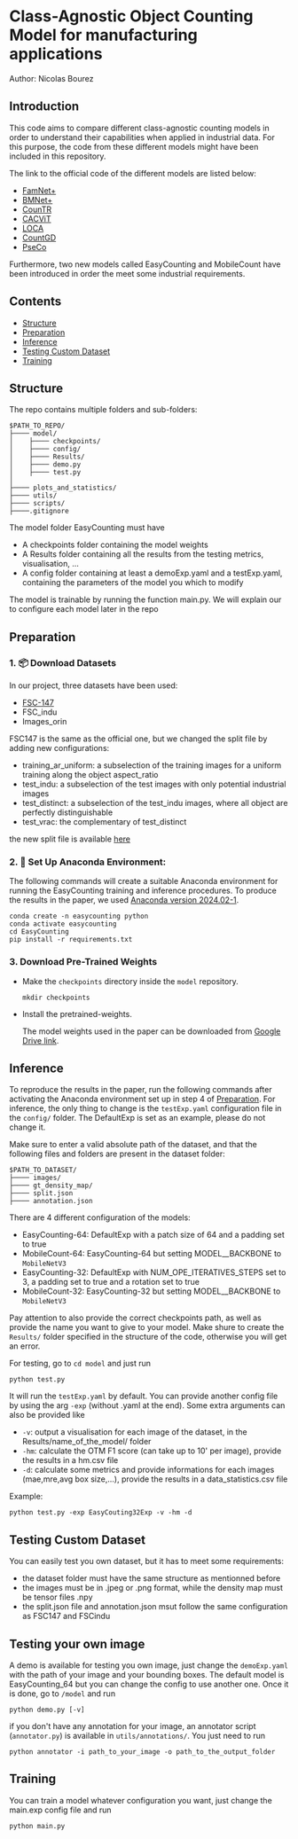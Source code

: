 # Class-Agnostic Object Counting Model for manufacturing applications

Author: Nicolas Bourez

## Introduction

This code aims to compare different class-agnostic counting models in order to understand their capabilities
when applied in industrial data. For this purpose, the code from these different models might have been included in this repository.

The link to the official code of the different models are listed below:

* [FamNet+](https://github.com/cvlab-stonybrook/LearningToCountEverything)
* [BMNet+](https://github.com/flyinglynx/Bilinear-Matching-Network)
* [CounTR](https://github.com/Verg-Avesta/CounTR)
* [CACViT](https://github.com/Xu3XiWang/CACViT-AAAI24)
* [LOCA](https://github.com/djukicn/loca)
* [CountGD](https://github.com/Hzzone/PseCo)
* [PseCo](#acknowledgements)

Furthermore, two new models called EasyCounting and MobileCount have been introduced in order the meet some industrial requirements.

## Contents

* [Structure](#structure)
* [Preparation](#preparation)
* [Inference](#inference)
* [Testing Custom Dataset](#testing-custom-dataset)
* [Training](#training)

## Structure

The repo contains multiple folders and sub-folders:

````
$PATH_TO_REPO/
├──── model/
│    ├──── checkpoints/
│    ├──── config/
│    ├──── Results/
│    ├──── demo.py
│    ├──── test.py
│    
├──── plots_and_statistics/
├──── utils/
├──── scripts/
├────.gitignore

````

The model folder EasyCounting must have
* A checkpoints folder containing the model weights
* A Results folder containing all the results from the testing metrics, visualisation, ...
* A config folder containing at least a demoExp.yaml and a testExp.yaml, containing the parameters of the model you which to modify

The model is trainable by running the function main.py. We will explain our to configure
each model later in the repo

## Preparation
### 1. 📦 Download Datasets

In our project, three datasets have been used:

* [FSC-147](https://github.com/cvlab-stonybrook/LearningToCountEverything)
* FSC_indu
* Images_orin

FSC147 is the same as the official one, but we changed the split file by adding new configurations:
* training_ar_uniform: a subselection of the training images for a uniform training along the object aspect_ratio
* test_indu: a subselection of the test images with only potential industrial images
* test_distinct: a subselection of the test_indu images, where all object are perfectly distinguishable
* test_vrac: the complementary of test_distinct

the new split file is available [here](put_split_file_link)


### 2. 🚀 Set Up Anaconda Environment:

The following commands will create a suitable Anaconda environment for running the EasyCounting training and inference procedures. To produce the results in the paper, we used [Anaconda version 2024.02-1](https://repo.anaconda.com/archive/Anaconda3-2024.02-1-Linux-x86_64.sh).

```
conda create -n easycounting python
conda activate easycounting
cd EasyCounting
pip install -r requirements.txt
```

### 3. Download Pre-Trained Weights

* Make the ```checkpoints``` directory inside the ```model``` repository.

  ```
  mkdir checkpoints
  ```

* Install the pretrained-weights.

  The model weights used in the paper can be downloaded from [Google Drive link](https://drive.google.com/drive/folders/1QjDtryjR_df4ynEq0TA_yxT-f8g6lSgX?usp=sharing). 

## Inference

To reproduce the results in the paper, run the following commands after activating the Anaconda environment set up in step 4 of [Preparation](#preparation).
For inference, the only thing to change is the ```testExp.yaml``` configuration file in the ```config/``` folder. The DefaultExp is set as an example, please do not change it.

Make sure to enter a valid absolute path of the dataset, and that the following files and folders are present in the dataset folder:

````
$PATH_TO_DATASET/
├──── images/ 
├──── gt_density_map/
├──── split.json
├──── annotation.json
````
There are 4 different configuration of the models:

* EasyCounting-64: DefaultExp with a patch size of 64 and a padding set to true
* MobileCount-64: EasyCounting-64 but setting MODEL__BACKBONE to ```MobileNetV3```
* EasyCounting-32: DefaultExp with NUM_OPE_ITERATIVES_STEPS set to 3, a padding set to true and a rotation set to true
* MobileCount-32: EasyCounting-32 but setting MODEL__BACKBONE to ```MobileNetV3```

Pay attention to also provide the correct checkpoints path, as well as provide the name you want to give to your model.
Make shure to create the ```Results/``` folder specified in the structure of the code, otherwise you will get an error.

For testing, go to ```cd model``` and just run

```
python test.py 
```

It will run the ```testExp.yaml``` by default. You can provide another config file by using the arg ```-exp``` (without .yaml at the end). Some extra arguments can also be provided like 
* ```-v```: output a visualisation for each image of the dataset, in the Results/name_of_the_model/ folder
* ```-hm```: calculate the OTM F1 score (can take up to 10' per image), provide the results in a hm.csv file
* ```-d```: calculate some metrics and provide informations for each images (mae,mre,avg box size,...), provide the results in a data_statistics.csv file

Example:

```
python test.py -exp EasyCouting32Exp -v -hm -d
```

## Testing Custom Dataset

You can easily test you own dataset, but it has to meet some requirements:
* the dataset folder must have the same structure as mentionned before
* the images must be in .jpeg or .png format, while the density map must be tensor files .npy
* the split.json file and annotation.json msut follow the same configuration as FSC147 and FSCindu

## Testing your own image

A demo is available for testing you own image, just change the ```demoExp.yaml``` with the path of your image and your bounding boxes.
The default model is EasyCounting_64 but you can change the config to use another one. Once it is done, go to ```/model``` and run

```
python demo.py [-v]
```

if you don't have any annotation for your image, an annotator script (```annotator.py```) is available in ```utils/annotations/```. You just need to run

```
python annotator -i path_to_your_image -o path_to_the_output_folder
```

## Training

You can train a model whatever configuration you want, just change the main.exp config file and run

```
python main.py 
```


